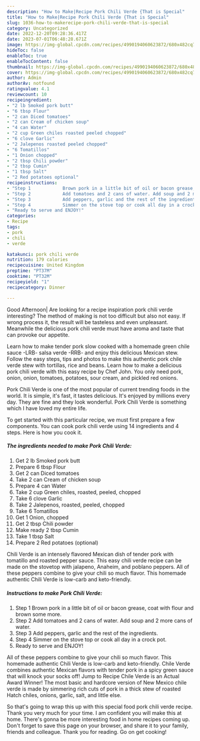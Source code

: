 ```yaml
---
description: "How to Make|Recipe Pork Chili Verde {That is Special"
title: "How to Make|Recipe Pork Chili Verde {That is Special"
slug: 1036-how-to-makerecipe-pork-chili-verde-that-is-special
category: Uncategorized
date: 2022-12-20T09:28:36.417Z
date: 2023-07-01T06:48:28.671Z
image: https://img-global.cpcdn.com/recipes/4990194060623872/680x482cq70/pork-chili-verde-recipe-main-photo.jpg
hideToc: false
enableToc: true
enableTocContent: false
thumbnail: https://img-global.cpcdn.com/recipes/4990194060623872/680x482cq70/pork-chili-verde-recipe-main-photo.jpg
cover: https://img-global.cpcdn.com/recipes/4990194060623872/680x482cq70/pork-chili-verde-recipe-main-photo.jpg
author: Admin
authorAv: notfound
ratingvalue: 4.1
reviewcount: 10
recipeingredient:
- "2 lb Smoked pork butt"
- "6 tbsp Flour"
- "2 can Diced tomatoes"
- "2 can Cream of chicken soup"
- "4 can Water"
- "2 cup Green chiles roasted peeled chopped"
- "6 clove Garlic"
- "2 Jalepenos roasted peeled chopped"
- "6 Tomatillos"
- "1 Onion chopped"
- "2 tbsp Chili powder"
- "2 tbsp Cumin"
- "1 tbsp Salt"
- "2 Red potatoes optional"
recipeinstructions:
- "Step 1            Brown pork in a little bit of oil or bacon grease, coat with flour and brown some more."
- "Step 2            Add tomatoes and 2 cans of water. Add soup and 2 more cans of water."
- "Step 3            Add peppers, garlic and the rest of the ingredients."
- "Step 4            Simmer on the stove top or cook all day in a crock pot."
- "Ready to serve and ENJOY!"
categories:
- Recipe
tags:
- pork
- chili
- verde

katakunci: pork chili verde 
nutrition: 179 calories
recipecuisine: United Kingdom
preptime: "PT37M"
cooktime: "PT32M"
recipeyield: "1"
recipecategory: Dinner

---
```



Good Afternoon| Are looking for a recipe inspiration pork chili verde interesting? The method of making is not too difficult but also not easy. If wrong process it, the result will be tasteless and even unpleasant. Meanwhile the delicious pork chili verde must have aroma and taste that can provoke our appetite.





Learn how to make tender pork slow cooked with a homemade green chile sauce -LRB- salsa verde -RRB- and enjoy this delicious Mexican stew. Follow the easy steps, tips and photos to make this authentic pork chile verde stew with tortillas, rice and beans. Learn how to make a delicious pork chili verde with this easy recipe by Chef John. You only need pork, onion, onion, tomatoes, potatoes, sour cream, and pickled red onions.

Pork Chili Verde is one of the most popular of current trending foods in the world. It is simple, it's fast, it tastes delicious. It's enjoyed by millions every day. They are fine and they look wonderful. Pork Chili Verde is something which I have loved my entire life.


To get started with this particular recipe, we must first prepare a few components. You can cook pork chili verde using 14 ingredients and 4 steps. Here is how you cook it.

<!--inarticleads1-->

##### The ingredients needed to make Pork Chili Verde:

1. Get 2 lb Smoked pork butt
1. Prepare 6 tbsp Flour
1. Get 2 can Diced tomatoes
1. Take 2 can Cream of chicken soup
1. Prepare 4 can Water
1. Take 2 cup Green chiles, roasted, peeled, chopped
1. Take 6 clove Garlic
1. Take 2 Jalepenos, roasted, peeled, chopped
1. Take 6 Tomatillos
1. Get 1 Onion, chopped
1. Get 2 tbsp Chili powder
1. Make ready 2 tbsp Cumin
1. Take 1 tbsp Salt
1. Prepare 2 Red potatoes (optional)


Chili Verde is an intensely flavored Mexican dish of tender pork with tomatillo and roasted pepper sauce. This easy chili verde recipe can be made on the stovetop with jalapeno, Anaheim, and poblano peppers. All of these peppers combine to give your chili so much flavor. This homemade authentic Chili Verde is low-carb and keto-friendly. 

<!--inarticleads2-->

##### Instructions to make Pork Chili Verde:

1. Step 1            Brown pork in a little bit of oil or bacon grease, coat with flour and brown some more.
1. Step 2            Add tomatoes and 2 cans of water. Add soup and 2 more cans of water.
1. Step 3            Add peppers, garlic and the rest of the ingredients.
1. Step 4            Simmer on the stove top or cook all day in a crock pot.
1. Ready to serve and ENJOY!

All of these peppers combine to give your chili so much flavor. This homemade authentic Chili Verde is low-carb and keto-friendly. Chile Verde combines authentic Mexican flavors with tender pork in a spicy green sauce that will knock your socks off! Jump to Recipe Chile Verde is an Actual Award Winner! The most basic and hardcore version of New Mexico chile verde is made by simmering rich cuts of pork in a thick stew of roasted Hatch chiles, onions, garlic, salt, and little else. 

So that's going to wrap this up with this special food pork chili verde recipe. Thank you very much for your time. I am confident you will make this at home. There's gonna be more interesting food in home recipes coming up. Don't forget to save this page on your browser, and share it to your family, friends and colleague. Thank you for reading. Go on get cooking!
